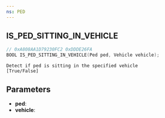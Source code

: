 ```yaml
---
ns: PED
---
```

## IS_PED_SITTING_IN_VEHICLE

```c
// 0xA808AA1D79230FC2 0xDDDE26FA
BOOL IS_PED_SITTING_IN_VEHICLE(Ped ped, Vehicle vehicle);
```

```
Detect if ped is sitting in the specified vehicle
[True/False]
```

## Parameters
* **ped**:
* **vehicle**:
